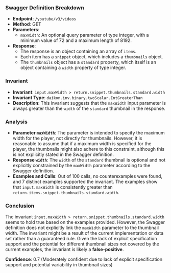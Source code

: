 ### Swagger Definition Breakdown

- **Endpoint**: `/youtube/v3/videos`
- **Method**: GET
- **Parameters**:
  - `maxWidth`: An optional query parameter of type integer, with a minimum value of 72 and a maximum length of 8192.
- **Response**:
  - The response is an object containing an array of `items`.
  - Each item has a `snippet` object, which includes a `thumbnails` object.
  - The `thumbnails` object has a `standard` property, which itself is an object containing a `width` property of type integer.

### Invariant

- **Invariant**: `input.maxWidth > return.snippet.thumbnails.standard.width`
- **Invariant Type**: `daikon.inv.binary.twoScalar.IntGreaterThan`
- **Description**: This invariant suggests that the `maxWidth` input parameter is always greater than the `width` of the `standard` thumbnail in the response.

### Analysis

- **Parameter `maxWidth`**: The parameter is intended to specify the maximum width for the player, not directly for thumbnails. However, it is reasonable to assume that if a maximum width is specified for the player, the thumbnails might also adhere to this constraint, although this is not explicitly stated in the Swagger definition.
- **Response `width`**: The `width` of the `standard` thumbnail is optional and not explicitly constrained by the `maxWidth` parameter according to the Swagger definition.
- **Examples and Calls**: Out of 100 calls, no counterexamples were found, and 7 distinct examples supported the invariant. The examples show that `input.maxWidth` is consistently greater than `return.items.snippet.thumbnails.standard.width`.

### Conclusion

The invariant `input.maxWidth > return.snippet.thumbnails.standard.width` seems to hold true based on the examples provided. However, the Swagger definition does not explicitly link the `maxWidth` parameter to the thumbnail width. The invariant might be a result of the current implementation or data set rather than a guaranteed rule. Given the lack of explicit specification support and the potential for different thumbnail sizes not covered by the current examples, the invariant is likely a **false-positive**.

**Confidence**: 0.7 (Moderately confident due to lack of explicit specification support and potential variability in thumbnail sizes)
